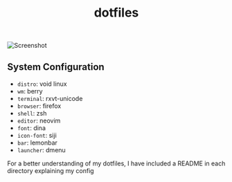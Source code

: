 <div align='center'>
    <h1>dotfiles</h1><br>
</div>

![Screenshot](https://i.imgur.com/cp7nj2V.png)

## System Configuration

* `distro`: void linux
* `wm`: berry
* `terminal`: rxvt-unicode
* `browser`: firefox
* `shell`: zsh
* `editor`: neovim
* `font`: dina
* `icon-font`: siji
* `bar`: lemonbar
* `launcher`: dmenu

For a better understanding of my dotfiles, I have included a README in each directory explaining my config
